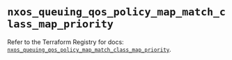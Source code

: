 # `nxos_queuing_qos_policy_map_match_class_map_priority`

Refer to the Terraform Registry for docs: [`nxos_queuing_qos_policy_map_match_class_map_priority`](https://registry.terraform.io/providers/ciscodevnet/nxos/0.5.10/docs/resources/queuing_qos_policy_map_match_class_map_priority).
